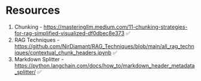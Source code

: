 # Resources

1. Chunking - https://masteringllm.medium.com/11-chunking-strategies-for-rag-simplified-visualized-df0dbec8e373 ✅
2. RAG Techniques - https://github.com/NirDiamant/RAG_Techniques/blob/main/all_rag_techniques/contextual_chunk_headers.ipynb ✅
3. Markdown Splitter - https://python.langchain.com/docs/how_to/markdown_header_metadata_splitter/ ✅

